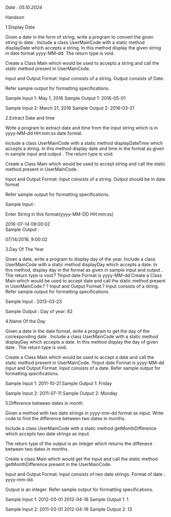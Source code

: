 
*Date : 05.10.2024*

Handson


1.Display Date

Given a date in the form of string, write a program to convert the given string to date .
Include a class UserMainCode with a static method displayDate which accepts a string. In this method display the given string in date format yyyy-MM-dd. The return type is void.

Create a Class Main which would be used to accepts a string and call the static method present in UserMainCode.

Input and Output Format:
Input consists of a string.
Output consists of Date.

Refer sample output for formatting specifications.

Sample Input 1:
May 1, 2016
Sample Output 1:
2016-05-01

Sample Input 2:
March 21, 2016
Sample Output 2:
2016-03-21


2.Extract Date and time

Write a program to extract date and time from the input string which is in yyyy-MM-dd HH:mm:ss date format.

Include a class UserMainCode with a static method displayDateTime which accepts a string. In this method display date and time in the format as given in sample input and output . The return type is void.

Create a Class Main which would be used to accept string and call the static method present in UserMainCode.

Input and Output Format:
Input consists of a string.
Output should be in date format

Refer sample output for formatting specifications.

Sample Input :

Enter String in this format(yyyy-MM-DD HH:mm:ss)

2016-07-14 09:00:02   
Sample Output :

07/14/2016, 9:00:02


3.Day Of The Year

Given a date, write a program to display day of the year. 
Include a class UserMainCode with a static method displayDay which accepts a date. In this 
method, display day in the format as given in sample input and output . The return type is void.? 
?Input date Format is yyyy-MM-dd 
 Create a Class Main which would be used to accept date and call the static method present in 
UserMainCode.? 
? 
Input and Output Format:? 
Input consists of a string. 
Refer sample output for formatting specifications. 

Sample Input : 
2013-03-23 
 
Sample Output : 
Day of year: 82


4.Name Of the Day


Given a date in the date format, write a program to get the day of the corresponding date . 
Include a class UserMainCode with a static method displayDay which accepts a date. In this method display the day of  given date . The return type is void. 

Create a Class Main which would be used to accept a date and call the static method present in UserMainCode. 
?Input date Format is yyyy-MM-dd  
Input and Output Format: 
Input consists of a date. 
Refer sample output for formatting specifications. 

Sample Input 1: 
2011-10-21 
Sample Output 1: 
Friday 

Sample Input 2: 
2011-07-11 
Sample Output 2: 
Monday


5.Difference between dates in month

Given a method with two date strings in yyyy-mm-dd format as input. Write code to find the difference between two dates in months.

Include a class UserMainCode with a static method getMonthDifference which accepts two date strings as input.

The return type of the output is an integer which returns the diffenece between two dates in months.

Create a class Main which would get the input and call the static method getMonthDifference present in the UserMainCode.

Input and Output Format:
Input consists of two date strings.
Format of date : yyyy-mm-dd.

Output is an integer.
Refer sample output for formatting specifications.

Sample Input 1:
2012-03-01
2012-04-16
Sample Output 1:
1


Sample Input 2:
2011-03-01
2012-04-16
Sample Output 2:
13

